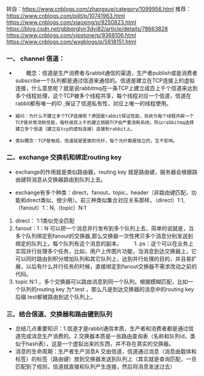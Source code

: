 转自：https://www.cnblogs.com/zhangxue/category/1099956.html
推荐：https://www.cnblogs.com/pjjlt/p/10741963.html
     https://www.cnblogs.com/xiaoxing/p/9250823.html
     https://blog.csdn.net/gbbqrglvir3dyi82/article/details/78663828
     https://www.cnblogs.com/vipstone/p/9368106.html
     https://www.cnblogs.com/wxgblogs/p/5618151.html

### 一、 channel 信道：
- 　　概念：信道是生产消费者与rabbit通信的渠道，生产者publish或是消费者subscribe一个队列都是通过信道来通信的。信道是建立在TCP连接上的虚拟连接，什么意思呢？就是说rabbitmq在一条TCP上建立成百上千个信道来达到多个线程处理，这个TCP被多个线程共享，每个线程对应一个信道，信道在rabbit都有唯一的ID ,保证了信道私有性，对应上唯一的线程使用。
-     疑问：为什么不建立多个TCP连接呢？原因是rabbit保证性能，系统为每个线程开辟一个TCP是非常消耗性能，每秒成百上千的建立销毁TCP会严重消耗系统。所以rabbitmq选择建立多个信道（建立在tcp的虚拟连接）连接到rabbit上。
-     类似概念：TCP是电缆，信道就是里面的光纤，每个光纤都是独立的，互不影响。

###  二、exchange 交换机和绑定routing key
-  exchange的作用就是类似路由器，routing key 就是路由键，服务器会根据路由键将消息从交换器路由到队列上去。

-  exchange有多个种类：direct，fanout，topic，header（非路由键匹配，功能和direct类似，很少用）。前三种类似集合对应关系那样，（direct）1:1,（fanout）1：N,（topic）N:1
1. direct： 1:1类似完全匹配
2. fanout：1：N  可以把一个消息并行发布到多个队列上去，简单的说就是，当多个队列绑定到fanout的交换器,那么交换器一次性拷贝多个消息分别发送到绑定的队列上，每个队列有这个消息的副本。
　　1. ps：这个可以在业务上实现并行处理多个任务，比如，用户上传图片功能，当消息到达交换器上，它可以同时路由到积分增加队列和其它队列上，达到并行处理的目的，并且易扩展，以后有什么并行任务的时候，直接绑定到fanout交换器不需求改动之前的代码。
3. topic   N:1 ，多个交换器可以路由消息到同一个队列。根据模糊匹配，比如一个队列的routing key 为*.test ，那么凡是到达交换器的消息中的routing key 后缀.test都被路由到这个队列上。

### 三、结合信道、交换器和路由键到队列
- 总结几点重要知识：1.信道才是rabbit通信本质，生产者和消费者都是通过信道完成消息生产消费的。2.交换器本质是一张路由查询表（名称和队列id，类似于hash表），这是一个虚拟出来的东西，并不存在真实的交换器。
- 消息的生命周期：生产者生产消息A 交由信道，信道通过消息（消息由载体和标签）的标签（路由键）放到交换器发送到队列上（其实就是查询匹配，一旦匹配到了规则，信道就直接和队列产生连接，然后将消息发送过去）